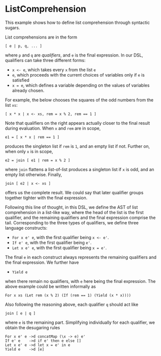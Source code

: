 # ListComprehension

This example shows how to define list comprehension through syntactic sugars.

List comprehensions are in the form
```
[ e | p, q, ... ]
```
where `p` and `q` are *qualifiers*, and `e` is the final expression. In our DSL, qualifiers can take three different forms:
- `x <- e`, which takes every `x` from the list `e`
- `e`, which proceeds with the current choices of variables only if `e` is satisfied
- `x = e`, which defines a variable depending on the values of variables already chosen.

For example, the below chooses the squares of the odd numbers from the list `xs`:
```
[ x * x | x <- xs, rem = x % 2, rem == 1 ]
```

Note that qualifiers on the right appears actually closer to the final result during evaluation. When `x` and `rem` are in scope,
```
e1 = [ x * x | rem == 1 ]
```
produces the singleton list if `rem` is `1`, and an empty list if not. Further on, when only `x` is in scope,
```
e2 = join [ e1 | rem = x % 2 ]
```
where `join` flattens a list-of-list produces a singleton list if `x` is odd, and an empty list otherwise. Finally,
```
join [ e2 | x <- xs ]
```
offers us the complete result. We could say that later qualifier groups together tighter with the final expression.

Following this line of thought, in this DSL, we define the AST of list comprehension in a list-like way, where the head of the list is the first qualifier, and the remaining qualifiers and the final expression comprise the tail. Corresponding to the three types of qualifiers, we define three language constructs:
- `For x e' e`, with the first qualifier being `x <- e'`.
- `If e' e`, with the first qualifier being `e'`.
- `Let x e' e`, with the first qualifier being `x = e'`.

The final `e` in each construct always represents the remaining qualifiers and the final expression. We further have
- `Yield e`

when there remain no qualifiers, with `e` here being the final expression. The above example could be written informally as
```
For x xs (Let rem (x % 2) (If (rem == 1) (Yield (x * x))))
```
Also following the reasoning above, each qualifier `q` should act like
```
join [ e | q ]
```
where `e` is the remaining part. Simplifying individually for each qualifier, we obtain the desugaring rules
```
For x e' e ->d concatMap (\x -> e) e'
If e' e    ->d if e' then e else []
Let x e' e ->d let x = e' in e
Yield e    ->d [e]
```
